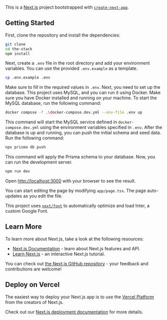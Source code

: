 This is a [Next.js](https://nextjs.org/) project bootstrapped with [`create-next-app`](https://github.com/vercel/next.js/tree/canary/packages/create-next-app).

## Getting Started

First, clone the repository and install the dependencies:

```bash
git clone
cd the-stack
npm install
```

Next, create a `.env` file in the root directory and add your environment variables. You can use the provided `.env.example` as a template.

```bash
cp .env.example .env
```

Make sure to fill in the required values in `.env`.
Next, you need to set up the database. This project uses MySQL, and you can run it using Docker. Make sure you have Docker installed and running on your machine.
To start the MySQL database, run the following command:

```bash
docker compose -f .\docker-compose.dev.yml --env-file .env up
```

This command will start the MySQL service defined in `docker-compose.dev.yml` using the environment variables specified in `.env`.
After the database is up and running, you can push the initial schema and seed data. Run the following command:

```bash
npx prisma db push
```

This command will apply the Prisma schema to your database.
Now, you can run the development server.

```bash
npm run dev
```

Open [http://localhost:3000](http://localhost:3000) with your browser to see the result.

You can start editing the page by modifying `app/page.tsx`. The page auto-updates as you edit the file.

This project uses [`next/font`](https://nextjs.org/docs/basic-features/font-optimization) to automatically optimize and load Inter, a custom Google Font.

## Learn More

To learn more about Next.js, take a look at the following resources:

- [Next.js Documentation](https://nextjs.org/docs) - learn about Next.js features and API.
- [Learn Next.js](https://nextjs.org/learn) - an interactive Next.js tutorial.

You can check out [the Next.js GitHub repository](https://github.com/vercel/next.js/) - your feedback and contributions are welcome!

## Deploy on Vercel

The easiest way to deploy your Next.js app is to use the [Vercel Platform](https://vercel.com/new?utm_medium=default-template&filter=next.js&utm_source=create-next-app&utm_campaign=create-next-app-readme) from the creators of Next.js.

Check out our [Next.js deployment documentation](https://nextjs.org/docs/deployment) for more details.
